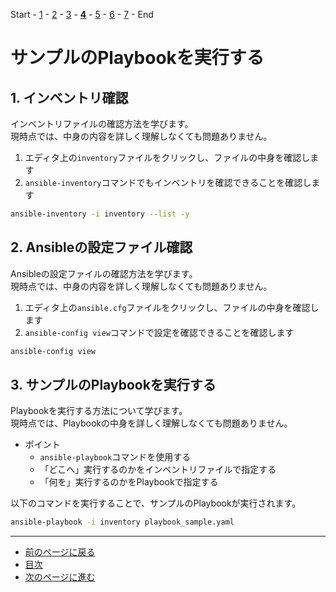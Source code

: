 Start - [1](step1.md) - [2](step2.md) - [3](step3.md) - [**4**](step4.md) - [5](step5.md) - [6](step6.md) - [7](step7.md) - End

# サンプルのPlaybookを実行する

## 1. インベントリ確認

インベントリファイルの確認方法を学びます。  
現時点では、中身の内容を詳しく理解しなくても問題ありません。

1. エディタ上の`inventory`ファイルをクリックし、ファイルの中身を確認します
2. `ansible-inventory`コマンドでもインベントリを確認できることを確認します  

```bash
ansible-inventory -i inventory --list -y
```

## 2. Ansibleの設定ファイル確認

Ansibleの設定ファイルの確認方法を学びます。  
現時点では、中身の内容を詳しく理解しなくても問題ありません。

1. エディタ上の`ansible.cfg`ファイルをクリックし、ファイルの中身を確認します
2. `ansible-config view`コマンドで設定を確認できることを確認します  

```bash
ansible-config view
```

## 3. サンプルのPlaybookを実行する

Playbookを実行する方法について学びます。  
現時点では、Playbookの中身を詳しく理解しなくても問題ありません。

* ポイント
    * `ansible-playbook`コマンドを使用する
    * 「どこへ」実行するのかをインベントリファイルで指定する
    * 「何を」実行するのかをPlaybookで指定する

以下のコマンドを実行することで、サンプルのPlaybookが実行されます。  

```bash
ansible-playbook -i inventory playbook_sample.yaml
```

---

- [前のページに戻る](step3.md)
- [目次](README.md)
- [次のページに進む](step5.md)
